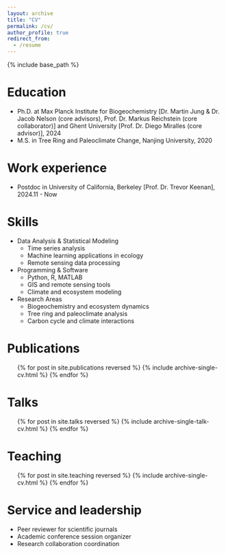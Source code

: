 ```yaml
---
layout: archive
title: "CV"
permalink: /cv/
author_profile: true
redirect_from:
  - /resume
---
```


{% include base_path %}

Education
======
* Ph.D. at Max Planck Institute for Biogeochemistry [Dr. Martin Jung & Dr. Jacob Nelson (core advisors), Prof. Dr. Markus Reichstein (core collaborator)] and Ghent University [Prof. Dr. Diego Miralles (core advisor)], 2024
* M.S. in Tree Ring and Paleoclimate Change, Nanjing University, 2020

Work experience
======
* Postdoc in University of California, Berkeley [Prof. Dr. Trevor Keenan], 2024.11 - Now
  
Skills
======
* Data Analysis & Statistical Modeling
  * Time series analysis
  * Machine learning applications in ecology
  * Remote sensing data processing
* Programming & Software
  * Python, R, MATLAB
  * GIS and remote sensing tools
  * Climate and ecosystem modeling
* Research Areas
  * Biogeochemistry and ecosystem dynamics
  * Tree ring and paleoclimate analysis
  * Carbon cycle and climate interactions

Publications
======
  <ul>{% for post in site.publications reversed %}
    {% include archive-single-cv.html %}
  {% endfor %}</ul>
  
Talks
======
  <ul>{% for post in site.talks reversed %}
    {% include archive-single-talk-cv.html  %}
  {% endfor %}</ul>
  
Teaching
======
  <ul>{% for post in site.teaching reversed %}
    {% include archive-single-cv.html %}
  {% endfor %}</ul>
  
Service and leadership
======
* Peer reviewer for scientific journals
* Academic conference session organizer
* Research collaboration coordination
